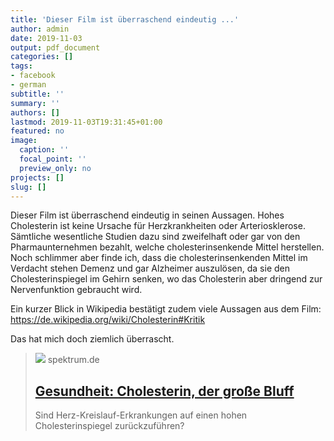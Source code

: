 ```yaml
---
title: 'Dieser Film ist überraschend eindeutig ...'
author: admin
date: 2019-11-03
output: pdf_document
categories: []
tags:
- facebook
- german
subtitle: ''
summary: ''
authors: []
lastmod: 2019-11-03T19:31:45+01:00
featured: no
image:
  caption: ''
  focal_point: ''
  preview_only: no
projects: []
slug: []
---
```

Dieser Film ist überraschend eindeutig in seinen Aussagen. Hohes Cholesterin ist keine Ursache für Herzkrankheiten oder Arteriosklerose. Sämtliche wesentliche Studien dazu sind zweifelhaft oder gar von den Pharmaunternehmen bezahlt, welche cholesterinsenkende Mittel herstellen. 
Noch schlimmer aber finde ich, dass die cholesterinsenkenden Mittel im Verdacht stehen Demenz und gar Alzheimer auszulösen, da sie den Cholesterinspiegel im Gehirn senken, wo das Cholesterin aber dringend zur Nervenfunktion gebraucht wird.

Ein kurzer Blick in Wikipedia bestätigt zudem viele Aussagen aus dem Film: https://de.wikipedia.org/wiki/Cholesterin#Kritik

Das hat mich doch ziemlich überrascht.
> [![](https://static.spektrum.de/fm/912/051063-000-A_1866298.jpg?f=1920x1080)](https://www.spektrum.de/video/cholesterin-der-grosse-bluff/1681884)
> spektrum.de
> ## [Gesundheit: Cholesterin, der große Bluff](https://www.spektrum.de/video/cholesterin-der-grosse-bluff/1681884)
>
>Sind Herz-Kreislauf-Erkrankungen auf einen hohen Cholesterinspiegel zurückzuführen?

